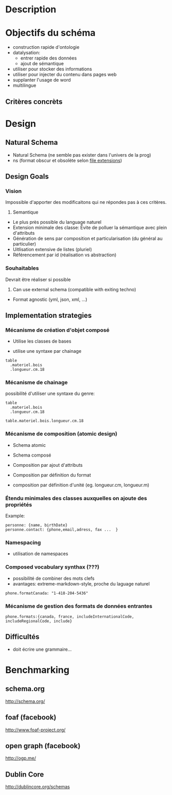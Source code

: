 # Description

# Objectifs du schéma

  - construction rapide d'ontologie
  - datalysation:
    - entrer rapide des données
    - ajout de sémantique
  - utiliser pour stocker des informations
  - utiliser pour injecter du contenu dans pages web
  - supplanter l'usage de word
  - multilingue

## Critères concrèts

# Design

## Natural Schema

  - Natural Schema (ne semble pas exister dans l'univers de la prog)
  - ns (format obscur et obsolète selon [file extensions](http://www.file-extensions.org/ns-file-extension))


## Design Goals



### Vision

Impossible d'apporter des modificaitons qui ne répondes pas à ces critères.

  1. Semantique
  - Le plus près possible du language naturel
  - Extension minimale des classe: Évite de polluer la sémantique avec plein d'attributs
  - Génération de sens par composition et particularisation (du général au particulier)
  - Uitlisation extensive de listes (pluriel)
  - Référencement par id (réalisation vs abstraction)





### Souhaitables

Devrait être réaliser si possible

  1. Can use external schema (compatible with exiting techno)
  - Format agnostic (yml, json, xml, ...)


## Implementation strategies

### Mécanisme de création d'objet composé

  - Utilise les classes de bases

  - utilise une syntaxe par chainage

````
table
  .materiel.bois
  .longueur.cm.18
````


### Mécanisme de chainage

possibilité d'utiliser une syntaxe du genre:

```
table
  .materiel.bois
  .longueur.cm.18

table.materiel.bois.longueur.cm.18
```




### Mécanisme de composition (atomic design)

 - Schema atomic
 - Schema composé

  - Composition par ajout d'attributs
  - Composition par définition du format
  - composition par définition d'unité (eg. longueur.cm, longueur.m)

### Étendu minimales des classes auxquelles on ajoute des propriétés


Example:
```
personne: {name, birthDate}
personne.contact: {phone,email,adress, fax ...  }
```

### Namespacing

 - utilisation de namespaces



### Composed vocabulary synthax (???)

  - possibilité de combiner des mots clefs
  - avantages: extreme-markdown-style, proche du laguage naturel

```
phone.formatCanada: "1-418-204-5436"
```

### Mécanisme de gestion des formats de données entrantes

```
phone.formats:{canada, france, includeInternationalCode, includeRegionalCode, include}
```



## Difficultés

  - doit écrire une grammaire...



# Benchmarking

## schema.org

http://schema.org/

## foaf (facebook)

http://www.foaf-project.org/

## open graph (facebook)

http://ogp.me/

## Dublin Core

http://dublincore.org/schemas
